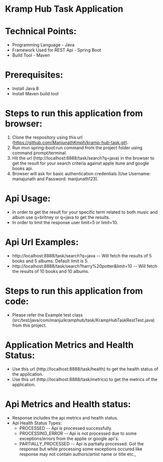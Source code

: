 # Kramp Hub Task Application

# Technical Points:
  * Programming Language - Java
  * Framework Used for REST Api - Spring Boot
  * Build Tool - Maven

# Prerequisites:
  * Install Java 8
  * Install Maven build tool

# Steps to run this application from browser:
  1. Clone the respository using this url (https://github.com/ManjunathKmph/kramp-hub-task.git).
  2. Run mvn spring-boot:run command from the project folder using command prompt/terminal.
  3. Hit the url (http://localhost:8888/task/search?q=java) in the browser to get the result for your search criteria against apple itune and google books api.
  4. Browser will ask for basic authentication credentials (Use Username: manajunath and Password: manjunath123).

# Api Usage:
  * In order to get the result for your specific term related to both music and album use q=britney or q=java to get the results.
  * In order to limit the response user limit=5 or limit=10.

# Api Url Examples:
  * http://localhost:8888/task/search?q=java -- Will fetch the results of 5 books and 5 albums. Default limit is 5.
  * http://localhost:8888/task/search?harry%20potter&limit=10 -- Will fetch the results of 10 books and 10 albums.
  
# Steps to run this application from code:
  * Please refer the Example test class (src/test/java/com/manju/kramphub/task/KrampHubTaskRestTest.java) from this project.

#  Application Metrics and Health Status:
  * Use this url (http://localhost:8888/task/health) to get the health status of the application.
  * Use this url (http://localhost:8888/task/metrics) to get the metrics of the application.
  
# Api Metrics and Health status:
  * Response includes the api metrics and health status.
  * Api Health Status Types:
    * PROCESSED -- Api is processed successfully.
    * PROCESSING_ERROR -- Api is not processed due to some exceptions/errors from the applie or google api's.
    * PARTIALLY_PROCESSED -- Api is partially processed. Got the response but while processing some exceptions occured like response may not contain authors/artist name or title etc.,
